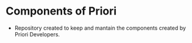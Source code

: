 # Components of Priori

- Repository created to keep and mantain the components created by Priori Developers.
